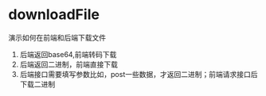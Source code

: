 # downloadFile
演示如何在前端和后端下载文件
1. 后端返回base64,前端转码下载
2. 后端返回二进制，前端直接下载
3. 后端接口需要填写参数比如，post一些数据，才返回二进制；前端请求接口后下载二进制
